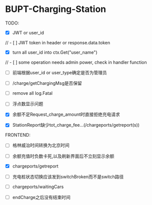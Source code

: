 # BUPT-Charging-Station

TODO:

- [x] JWT or user_id

// - [ ] JWT token in header or response.data.token

- [x] turn all user_id into ctx.Get("user_name")

// - [ ] some operation needs admin power, check in handler function

- [ ] 前端根据user_id or user_type确定是否为管理员

- [ ] /charge/getChargingMsg是否保留

- [ ] remove all log.Fatal

- [ ] 浮点数显示问题

- [x] 余额不足Request_charge_amount时直接拒绝充电请求

- [x] StationReport缺少tot_charge_fee...(/chargeports/getreport(s))

FRONTEND:

- [ ] 格林威治时间转换为北京时间

- [ ] 余额充值时负数卡死,以及刷新界面后不立刻显示余额

- [x] chargeports/getreport

- [ ] 充电桩状态切换应该发到switchBroken而不是switch路径

- [ ] chargeports/waitingCars

- [ ] endCharge之后没有结束时间
